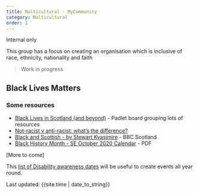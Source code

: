 ```yaml
---
title: Multicultural - MyCommunity
category: Multicultural
order: 1
---
```


<span class="tag">Internal only</span>

This group has a focus on creating an organisation which is inclusive of race, ethnicity, nationality and faith

<blockquote class="red">
  <p>Work in progress</p>
</blockquote>

## Black Lives Matters

### Some resources
- [Black Lives in Scotland (and beyond)](https://padlet.com/service_design_in_scotland/aophk3z6qvla7xq8) - Padlet board grouping lots of resources
- [Not-racist v anti-racist: what’s the difference?](https://www.bbc.co.uk/bitesize/articles/zs9n2v4)
- [Black and Scottish - by Stewart Kyasimire](https://www.bbc.co.uk/programmes/m00098n0) - BBC Scotland
- [Black History Month - SE October 2020 Calendar]() - PDF

[More to come]

This [list of Disability awareness dates](https://businessdisabilityforum.org.uk/media-centre/disability-awareness-dates/) will be useful to create events all year round.

<div>Last updated: {{site.time | date_to_string}}</div>
